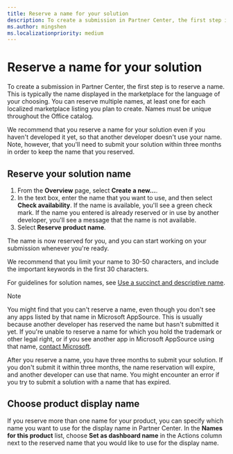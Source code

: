 ```yaml
---
title: Reserve a name for your solution
description: To create a submission in Partner Center, the first step is to reserve a name.
ms.author: mingshen
ms.localizationpriority: medium
---
```


# Reserve a name for your solution

To create a submission in Partner Center, the first step is to reserve a name. This is typically the name displayed in the marketplace for the language of your choosing. You can reserve multiple names, at least one for each localized marketplace listing you plan to create. Names must be unique throughout the Office catalog.

We recommend that you reserve a name for your solution even if you haven't developed it yet, so that another developer doesn't use your name. Note, however, that you'll need to submit your solution within three months in order to keep the name that you reserved.

## Reserve your solution name

1.  From the **Overview** page, select **Create a new...**.
2.  In the text box, enter the name that you want to use, and then select **Check availability**. 
    If the name is available, you'll see a green check mark. 
    If the name you entered is already reserved or in use by another developer, you'll see a message that the name is not available.
3.  Select **Reserve product name**.

The name is now reserved for you, and you can start working on your submission whenever you're ready. 

We recommend that you limit your name to 30-50 characters, and include the important keywords in the first 30 characters.

For guidelines for solution names, see [Use a succinct and descriptive name](create-effective-office-store-listings.md#use-a-succinct-and-descriptive-name).

> [!NOTE]
> You might find that you can't reserve a name, even though you don't see any apps listed by that name in Microsoft AppSource. This is usually because another developer has reserved the name but hasn't submitted it yet. If you're unable to reserve a name for which you hold the trademark or other legal right, or if you see another app in Microsoft AppSource using that name, [contact Microsoft](https://go.microsoft.com/fwlink/p/?LinkId=233777).

After you reserve a name, you have three months to submit your solution. If you don't submit it within three months, the name reservation will expire, and another developer can use that name. You might encounter an error if you try to submit a solution with a name that has expired.

## Choose product display name

If you reserve more than one name for your product, you can specify which name you want to use for the display name in Partner Center. In the **Names for this product** list, choose **Set as dashboard name** in the Actions column next to the reserved name that you would like to use for the display name.
